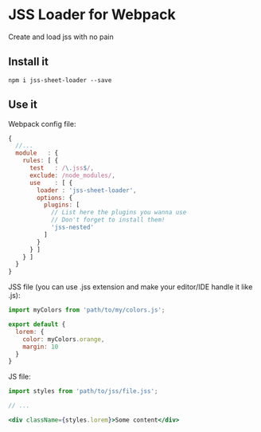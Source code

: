# JSS Loader for Webpack
Create and load jss with no pain

## Install it
`npm i jss-sheet-loader --save`

## Use it
Webpack config file:
```js
{
  //...
  module   : {
    rules: [ {
      test   : /\.jss$/,
      exclude: /node_modules/,
      use    : [ {
        loader : 'jss-sheet-loader',
        options: {
          plugins: [
            // List here the plugins you wanna use
            // Don't forget to install them!
            'jss-nested'
          ]
        }
      } ]
    } ]
  }
}
```

JSS file (you can use .jss extension and make your editor/IDE handle it like .js):
```js
import myColors from 'path/to/my/colors.js';

export default {
  lorem: {
    color: myColors.orange,
    margin: 10
  }
}
```

JS file:
```jsx
import styles from 'path/to/jss/file.jss';

// ...

<div className={styles.lorem}>Some content</div>
```